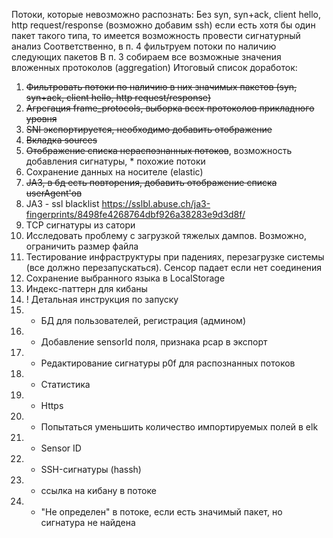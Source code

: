 Потоки, которые невозможно распознать:
Без syn, syn+ack, client hello, http request/response (возможно добавим ssh) 
если есть хотя бы один пакет такого типа, то имеется возможность провести сигнатурный анализ
Соответственно, в п. 4 фильтруем потоки по наличию следующих пакетов
В п. 3 собираем все возможные значения вложенных протоколов (aggregation)
Итоговый список доработок:
1) ~~Фильтровать потоки по наличию в них значимых пакетов (syn, syn+ack, client hello, http request/response)~~
2) ~~Агрегация frame_protocols, выборка всех протоколов прикладного уровня~~
3) ~~SNI экспортируется, необходимо добавить отображение~~
4) ~~Вкладка sources~~
5) ~~Отображение списка нераспознанных потоков~~, возможность добавления сигнатуры, * похожие потоки
6) Сохранение данных на носителе (elastic)
7) ~~JA3, в бд есть повторения, добавить отображение списка userAgent'ов~~
8) JA3 - ssl blacklist https://sslbl.abuse.ch/ja3-fingerprints/8498fe4268764dbf926a38283e9d3d8f/
9) TCP сигнатуры из сатори
10) Исследовать проблему с загрузкой тяжелых дампов. Возможно, ограничить размер файла
11) Тестирование инфраструктуры при падениях, перезагрузке системы (все должно перезапускаться). Сенсор падает если нет соединения
12) Сохранение выбранного языка в LocalStorage
13) Индекс-паттерн для кибаны
14) ! Детальная инструкция по запуску
15) * БД для пользователей, регистрация (админом)
16) * Добавление sensorId поля, признака pcap в экспорт
17) * Редактирование сигнатуры p0f для распознанных потоков
18) * Статистика 
19) * Https
20) * Попытаться уменьшить количество импортируемых полей в elk
21) * Sensor ID
22) * SSH-сигнатуры (hassh)
23) * ссылка на кибану в потоке
24) * "Не определен" в потоке, если есть значимый пакет, но сигнатура не найдена
